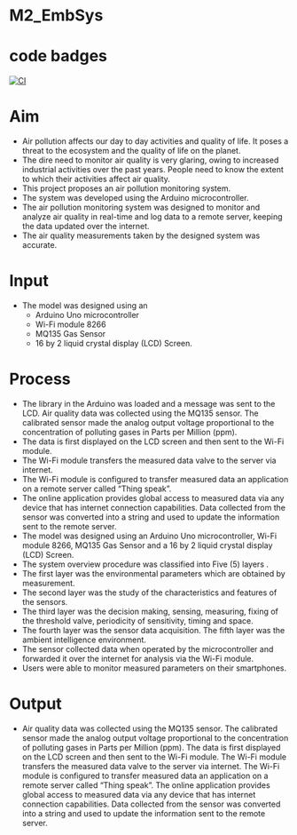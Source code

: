 # M2_EmbSys
# code badges 


[![CI](https://github.com/shalini1500/M2_EmbSys/actions/workflows/blank.yml/badge.svg)](https://github.com/shalini1500/M2_EmbSys/actions/workflows/blank.yml)


 # Aim
  * Air pollution affects our day to day activities and quality of life. It poses a threat to the ecosystem and the quality of life on the planet.
  *  The dire need to monitor air quality is very glaring, owing to increased industrial activities over the past years. People need to know the extent to which their activities affect air quality. 
  *  This project proposes an air pollution monitoring system. 
  *  The system was developed using the Arduino microcontroller. 
  *  The air pollution monitoring system was designed to monitor and analyze air quality in real-time and log data to a remote server, keeping the data updated over the internet. 
  *   The air quality measurements taken by the designed system was accurate. 
# Input 
 *  The model was designed using an 
       *  Arduino Uno microcontroller
       *   Wi-Fi module 8266
       *    MQ135 Gas Sensor 
       *    16 by 2 liquid crystal display (LCD) Screen.
 # Process 

* The library in the Arduino was loaded and a message was sent to the LCD. Air quality data was collected using the MQ135 sensor. The calibrated sensor made the analog output voltage proportional to the concentration of polluting gases in Parts per Million (ppm).
*  The data is first displayed on the LCD screen and then sent to the Wi-Fi module. 
*  The Wi-Fi module transfers the measured data valve to the server via internet. 
*  The Wi-Fi module is configured to transfer measured data an application on a remote server  called “Thing speak”. 
*  The online application provides global access to measured data via any device that has internet connection capabilities. Data collected from the sensor was converted into a string and used to update the information sent to the remote server.
*  The model was designed using an Arduino Uno microcontroller, Wi-Fi module 8266, MQ135 Gas Sensor and a 16 by 2 liquid crystal display (LCD) Screen. 
* The system overview procedure was classified into Five (5) layers .
*  The first layer was the environmental parameters which are obtained by measurement.
*   The second layer was the study of the characteristics and features of the sensors. 
*   The third layer was the decision making, sensing, measuring, fixing of the threshold valve, periodicity of sensitivity, timing and space. 
*   The fourth layer was the sensor data acquisition. The fifth layer was the ambient intelligence environment.
*    The sensor collected data when operated by the microcontroller and forwarded it over the internet for analysis via the Wi-Fi module.
*   Users were able to monitor measured parameters on their smartphones.
# Output 
  * Air quality data was collected using the MQ135 sensor. The calibrated sensor made the analog output voltage proportional to the concentration of polluting gases in Parts per Million (ppm). The data is first displayed on the LCD screen and then sent to the Wi-Fi module. The Wi-Fi module transfers the measured data valve to the server via internet. The Wi-Fi module is configured to transfer measured data an application on a remote server  called “Thing speak”. The online application provides global access to measured data via any device that has internet connection capabilities. Data collected from the sensor was converted into a string and used to update the information sent to the remote server.

 
   
 

 
